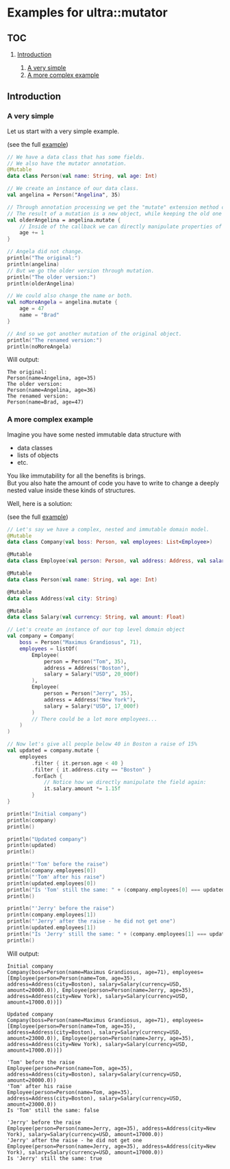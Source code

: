 # Examples for ultra::mutator

## TOC

1. [Introduction](#introduction)

    1. [A very simple](#a-very-simple)
    2. [A more complex example](#a-more-complex-example)

## Introduction

### A very simple

Let us start with a very simple example.

(see the full [example](../../src/examples/introduction/SimpleExample.kt))

```kotlin
// We have a data class that has some fields.
// We also have the mutator annotation.
@Mutable
data class Person(val name: String, val age: Int)

// We create an instance of our data class.
val angelina = Person("Angelina", 35)

// Through annotation processing we get the "mutate" extension method created.
// The result of a mutation is a new object, while keeping the old one as it is.
val olderAngelina = angelina.mutate {
    // Inside of the callback we can directly manipulate properties of the object
    age += 1
}

// Angela did not change.
println("The original:")
println(angelina)
// But we go the older version through mutation.
println("The older version:")
println(olderAngelina)

// We could also change the name or both.
val noMoreAngela = angelina.mutate {
    age = 47
    name = "Brad"
}

// And so we got another mutation of the original object.
println("The renamed version:")
println(noMoreAngela)
```
Will output:
```
The original:
Person(name=Angelina, age=35)
The older version:
Person(name=Angelina, age=36)
The renamed version:
Person(name=Brad, age=47)
```
### A more complex example

Imagine you have some nested immutable data structure with
- data classes
- lists of objects
- etc.

You like immutability for all the benefits is brings.  
But you also hate the amount of code you have to write to change a deeply nested value inside these kinds
of structures.

Well, here is a solution:

(see the full [example](../../src/examples/introduction/MoreComplexExample.kt))

```kotlin
// Let's say we have a complex, nested and immutable domain model.
@Mutable
data class Company(val boss: Person, val employees: List<Employee>)

@Mutable
data class Employee(val person: Person, val address: Address, val salary: Salary)

@Mutable
data class Person(val name: String, val age: Int)

@Mutable
data class Address(val city: String)

@Mutable
data class Salary(val currency: String, val amount: Float)

// Let's create an instance of our top level domain object
val company = Company(
    boss = Person("Maximus Grandiosus", 71),
    employees = listOf(
        Employee(
            person = Person("Tom", 35),
            address = Address("Boston"),
            salary = Salary("USD", 20_000f)
        ),
        Employee(
            person = Person("Jerry", 35),
            address = Address("New York"),
            salary = Salary("USD", 17_000f)
        )
        // There could be a lot more employees...
    )
)

// Now let's give all people below 40 in Boston a raise of 15%
val updated = company.mutate {
    employees
        .filter { it.person.age < 40 }
        .filter { it.address.city == "Boston" }
        .forEach {
            // Notice how we directly manipulate the field again:
            it.salary.amount *= 1.15f
        }
}

println("Initial company")
println(company)
println()

println("Updated company")
println(updated)
println()

println("'Tom' before the raise")
println(company.employees[0])
println("'Tom' after his raise")
println(updated.employees[0])
println("Is 'Tom' still the same: " + (company.employees[0] === updated.employees[0]))
println()

println("'Jerry' before the raise")
println(company.employees[1])
println("'Jerry' after the raise - he did not get one")
println(updated.employees[1])
println("Is 'Jerry' still the same: " + (company.employees[1] === updated.employees[1]))
println()
```
Will output:
```
Initial company
Company(boss=Person(name=Maximus Grandiosus, age=71), employees=[Employee(person=Person(name=Tom, age=35), address=Address(city=Boston), salary=Salary(currency=USD, amount=20000.0)), Employee(person=Person(name=Jerry, age=35), address=Address(city=New York), salary=Salary(currency=USD, amount=17000.0))])

Updated company
Company(boss=Person(name=Maximus Grandiosus, age=71), employees=[Employee(person=Person(name=Tom, age=35), address=Address(city=Boston), salary=Salary(currency=USD, amount=23000.0)), Employee(person=Person(name=Jerry, age=35), address=Address(city=New York), salary=Salary(currency=USD, amount=17000.0))])

'Tom' before the raise
Employee(person=Person(name=Tom, age=35), address=Address(city=Boston), salary=Salary(currency=USD, amount=20000.0))
'Tom' after his raise
Employee(person=Person(name=Tom, age=35), address=Address(city=Boston), salary=Salary(currency=USD, amount=23000.0))
Is 'Tom' still the same: false

'Jerry' before the raise
Employee(person=Person(name=Jerry, age=35), address=Address(city=New York), salary=Salary(currency=USD, amount=17000.0))
'Jerry' after the raise - he did not get one
Employee(person=Person(name=Jerry, age=35), address=Address(city=New York), salary=Salary(currency=USD, amount=17000.0))
Is 'Jerry' still the same: true
```

